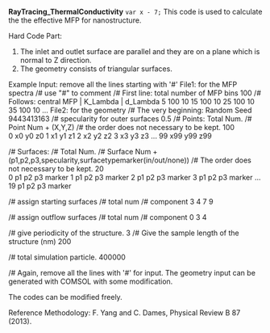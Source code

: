 **RayTracing_ThermalConductivity**
`var x - 7;`
This code is used to calculate the the effective MFP for nanostructure.

Hard Code Part:
1. The inlet and outlet surface are parallel and they are on a plane which is normal to Z direction.
2. The geometry consists of triangular surfaces.

Example Input: remove all the lines starting with '#'
File1: for the MFP spectra
/# use "#" to comment
/# First line: total number of MFP bins
100
/# Follows: central MFP | K_Lambda | d_Lambda
5     100    10
15    100    10
25    100    10
35    100    10
...
File2: for the geometry
/# The very beginning: Random Seed
9443413163
/# specularity for outer surfaces
0.5
/# Points: Total Num.
/# Point Num + (X,Y,Z)
/# the order does not necessary to be kept.
100         
0   x0  y0  z0
1   x1  y1  z1
2   x2  y2  z2
3   x3  y3  z3
...
99  x99 y99 z99     

/# Surfaces:
/# Total Num.
/# Surface Num + (p1,p2,p3,specularity,surfacetypemarker(in/out/none))
/# The order does not necessary to be kept.
20              
0   p1  p2  p3  marker
1   p1  p2  p3  marker
2   p1  p2  p3  marker
3   p1  p2  p3  marker
...
19  p1  p2  p3  marker        

/# assign starting surfaces
/# total num
/# component
3
4
7
9

/# assign outflow surfaces
/# total num
/# component
0
3
4

/# give periodicity of the structure.
3
/# Give the sample length of the structure (nm)
200

/# total simulation particle.
400000

/# Again, remove all the lines with '#' for input.
The geometry input can be generated with COMSOL with some modification.


The codes can be modified freely.

Reference Methodology: F. Yang and C. Dames, Physical Review B 87 (2013).
